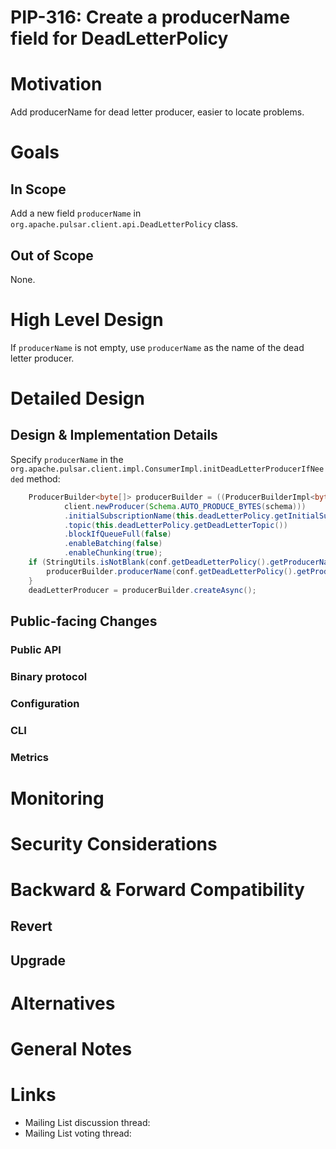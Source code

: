 
# PIP-316: Create a producerName field for DeadLetterPolicy


# Motivation

Add producerName for dead letter producer, easier to locate problems.


# Goals

## In Scope

Add a new field `producerName` in `org.apache.pulsar.client.api.DeadLetterPolicy` class.


## Out of Scope
None.

# High Level Design

If `producerName` is not empty, use `producerName` as the name of the dead letter producer.


# Detailed Design

## Design & Implementation Details

Specify `producerName` in the `org.apache.pulsar.client.impl.ConsumerImpl.initDeadLetterProducerIfNeeded` method:

```java
    ProducerBuilder<byte[]> producerBuilder = ((ProducerBuilderImpl<byte[]>)
            client.newProducer(Schema.AUTO_PRODUCE_BYTES(schema)))
            .initialSubscriptionName(this.deadLetterPolicy.getInitialSubscriptionName())
            .topic(this.deadLetterPolicy.getDeadLetterTopic())
            .blockIfQueueFull(false)
            .enableBatching(false)
            .enableChunking(true);
    if (StringUtils.isNotBlank(conf.getDeadLetterPolicy().getProducerName())) {
        producerBuilder.producerName(conf.getDeadLetterPolicy().getProducerName());
    }
    deadLetterProducer = producerBuilder.createAsync();
```






## Public-facing Changes

### Public API


### Binary protocol

### Configuration

### CLI

### Metrics


# Monitoring

# Security Considerations

# Backward & Forward Compatibility

## Revert


## Upgrade


# Alternatives

# General Notes

# Links

* Mailing List discussion thread:
* Mailing List voting thread:
